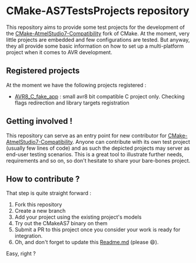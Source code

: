 # CMake-AS7TestsProjects repository
This repository aims to provide some test projects for the development of the [CMake-AtmelStudio7-Compatibility](https://github.com/bebenlebricolo/CMake-AtmelStudio7-compatibility) fork of CMake.
At the moment, very little projects are embedded and few configurations are tested.
But anyway, they all provide some basic information on how to set up a multi-platform project when it comes to AVR development.

## Registered projects
At the moment we have the following projects registered :
* [AVR8_C_fake_app](AVR8_C_fake_app/Readme.md) : small avr8 bit compatible C project only. Checking flags redirection and library targets registration

## Getting involved !
This repository can serve as an entry point for new contributor for [CMake-AtmelStudio7-Compatibility](https://github.com/bebenlebricolo/CMake-AtmelStudio7-compatibility).
Anyone can contribute with its own test project (usually few lines of code) and as such the depicted projects may server as end-user testing scenarios.
This is a great tool to illustrate further needs, requirements and so on, so don't hesitate to share your bare-bones project.

## How to contribute ?
That step is quite straight forward :
1. Fork this repository
2. Create a new branch
3. Add your project using the existing project's models
4. Try out the CMakeAS7 binary on them
5. Submit a PR to this project once you consider your work is ready for integration.
6. Oh, and don't forget to update this [Readme.md](Readme.md) (please :smile:).

Easy, right ?